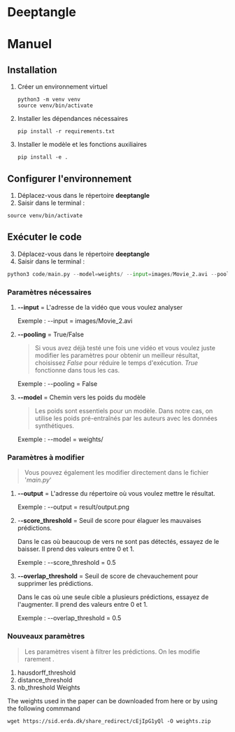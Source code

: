 # Deeptangle
# Manuel

## Installation

1. Créer un environnement virtuel

   ```shell
   python3 -m venv venv
   source venv/bin/activate
   ```

2. Installer les dépendances nécessaires 

   ```shell
   pip install -r requirements.txt
   ```

3. Installer le modèle et les fonctions auxiliaires

   ```shell
   pip install -e .
   ```

   

## Configurer l'environnement

1. Déplacez-vous dans le répertoire **deeptangle**
2. Saisir dans le terminal : 

```shell
source venv/bin/activate
```



## Exécuter le code

3. Déplacez-vous dans le répertoire **deeptangle**
4. Saisir dans le terminal : 

```python
python3 code/main.py --model=weights/ --input=images/Movie_2.avi --pooling=True
```



### Paramètres nécessaires

1. **--input** = L'adresse de la vidéo que vous voulez analyser

   Exemple : --input = images/Movie_2.avi 

   

2. **--pooling** = True/False 

   > Si vous avez déjà testé une fois une vidéo et vous voulez juste modifier les paramètres pour obtenir un meilleur résultat, choisissez *False* pour réduire le temps d'exécution. *True* fonctionne dans tous les cas. 

   Exemple : --pooling = False 

   

3. **--model** = Chemin vers les poids du modèle

   > Les poids sont essentiels pour un modèle. Dans notre cas, on utilise les poids pré-entraînés par les auteurs avec les données synthétiques.

   Exemple : --model = weights/

   

### Paramètres à modifier

> Vous pouvez également les modifier directement dans le fichier '*main.py*'

1. **--output** = L'adresse du répertoire où vous voulez mettre le résultat.

   Exemple : --output = result/output.png

   

2. -**-score_threshold** = Seuil de score pour élaguer les mauvaises prédictions.

   Dans le cas où beaucoup de vers ne sont pas détectés, essayez de le baisser. Il prend des valeurs entre 0 et 1.

   Exemple : --score_threshold = 0.5

   

3. **--overlap_threshold** = Seuil de score de chevauchement pour supprimer les prédictions.

   Dans le cas où une seule cible a plusieurs prédictions, essayez de l'augmenter. Il prend des valeurs entre 0 et 1.

   Exemple : --overlap_threshold = 0.5

   

### Nouveaux paramètres

> Les paramètres visent à filtrer les prédictions. On les modifie rarement .

1. hausdorff_threshold
2. distance_threshold
3. nb_threshold
Weights

The weights used in the paper can be downloaded from here or by using the following commmand

```shell
wget https://sid.erda.dk/share_redirect/cEjIpG1yQl -O weights.zip
```
